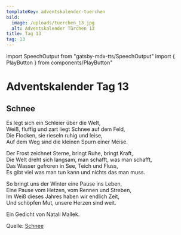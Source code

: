 ```yaml
---
templateKey: adventskalender-tuerchen
bild:
  image: /uploads/tuerchen_13.jpg
  alt: Adventskalender Türchen 13
title: Tag 13
tag: 13
---
```


import SpeechOutput from "gatsby-mdx-tts/SpeechOutput"
import { PlayButton } from components/PlayButton"

<SpeechOutput id="adventskalender-tag-13" customPlayButton={PlayButton}>

# Adventskalender Tag 13

## Schnee 

Es legt sich ein Schleier über die Welt,  
Weiß, fluffig und zart liegt Schnee auf dem Feld,  
Die Flocken, sie rieseln ruhig und leise,  
Auf dem Weg sind die kleinen Spurn einer Meise.
 
Der Frost zeichnet Sterne, bringt Ruhe, bringt Kraft,  
Die Welt dreht sich langsam, man schafft, was man schafft,  
Das Wasser gefroren in See, Teich und Fluss,  
Es gibt viel was man tun kann und nichts das man muss.

So bringt uns der Winter eine Pause ins Leben,  
Eine Pause vom Hetzen, vom Rennen und Streben,  
Im Weiß dieses Jahres haben wir endlich Zeit,  
Und schöpfen Mut, unsere Herzen sind weit.

Ein Gedicht von Natali Mallek.

Quelle: [Schnee](https://mal-alt-werden.de/schnee-ein-gedicht-fur-senioren/)

</SpeechOutput>

